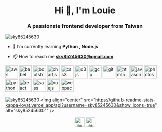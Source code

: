 <h1 align="center">Hi 👋, I'm Louie</h1>
<h3 align="center">A passionate frontend developer from Taiwan</h3>

<p align="left"> <img src="https://komarev.com/ghpvc/?username=sky85245630" alt="sky85245630" /> </p>

- 🌱 I’m currently learning **Python , Node.js**

- 📫 How to reach me **sky85245630@gmail.com**

<p align="left"><img src="https://devicons.github.io/devicon/devicon.git/icons/amazonwebservices/amazonwebservices-original-wordmark.svg" alt="aws" width="40" height="40"/> <img src="https://www.vectorlogo.zone/logos/babeljs/babeljs-icon.svg" alt="babel" width="40" height="40"/> <img src="https://devicons.github.io/devicon/devicon.git/icons/bootstrap/bootstrap-plain.svg" alt="bootstrap" width="40" height="40"/> <img src="https://www.chartjs.org/media/logo-title.svg" alt="chartjs" width="40" height="40"/> <img src="https://devicons.github.io/devicon/devicon.git/icons/css3/css3-original-wordmark.svg" alt="css3" width="40" height="40"/> <img src="https://devicons.github.io/devicon/devicon.git/icons/d3js/d3js-original.svg" alt="d3js" width="40" height="40"/> <img src="https://www.vectorlogo.zone/logos/google_cloud/google_cloud-icon.svg" alt="gcp" width="40" height="40"/> <img src="https://www.vectorlogo.zone/logos/git-scm/git-scm-icon.svg" alt="git" width="40" height="40"/> <img src="https://devicons.github.io/devicon/devicon.git/icons/html5/html5-original-wordmark.svg" alt="html5" width="40" height="40"/> <img src="https://devicons.github.io/devicon/devicon.git/icons/javascript/javascript-original.svg" alt="javascript" width="40" height="40"/> <img src="https://devicons.github.io/devicon/devicon.git/icons/photoshop/photoshop-plain.svg" alt="photoshop" width="40" height="40"/> <img src="https://devicons.github.io/devicon/devicon.git/icons/python/python-original.svg" alt="python" width="40" height="40"/> <img src="https://devicons.github.io/devicon/devicon.git/icons/react/react-original-wordmark.svg" alt="react" width="40" height="40"/> <img src="https://devicons.github.io/devicon/devicon.git/icons/sass/sass-original.svg" alt="sass" width="40" height="40"/> <img src="https://devicons.github.io/devicon/devicon.git/icons/vuejs/vuejs-original-wordmark.svg" alt="vuejs" width="40" height="40"/> <img src="https://devicons.github.io/devicon/devicon.git/icons/webpack/webpack-original.svg" alt="webpack" width="40" height="40"/></p><img align="left" src="https://github-readme-stats.vercel.app/api/top-langs/?username=sky85245630&layout=compact&hide=html" alt="sky85245630" />

<img align="center" src="https://github-readme-stats-kappa-lovat.vercel.app/api?username=sky85245630&show_icons=true" alt="sky85245630"" />


<p align="center">
<a href="https://fb.com/陳政瑋" target="blank"><img align="center" src="https://cdn.jsdelivr.net/npm/simple-icons@3.0.1/icons/facebook.svg" alt="陳政瑋" height="30" width="30" /></a>
<a href="https://dribbble.com/陳政瑋" target="blank"><img align="center" src="https://cdn.jsdelivr.net/npm/simple-icons@3.0.1/icons/dribbble.svg" alt="陳政瑋" height="30" width="30" /></a>
</p>
